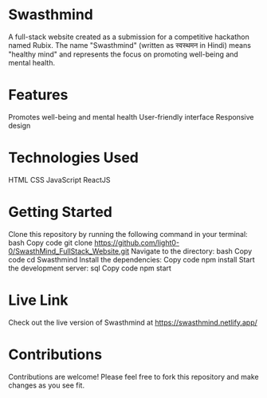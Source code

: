 # Swasthmind
A full-stack website created as a submission for a competitive hackathon named Rubix. The name "Swasthmind" (written as स्वस्थमन in Hindi) means "healthy mind" and represents the focus on promoting well-being and mental health.

# Features
Promotes well-being and mental health
User-friendly interface
Responsive design
# Technologies Used
HTML
CSS
JavaScript
ReactJS
# Getting Started
Clone this repository by running the following command in your terminal:
bash
Copy code
git clone https://github.com/light0-0/SwasthMind_FullStack_Website.git
Navigate to the directory:
bash
Copy code
cd Swasthmind
Install the dependencies:
Copy code
npm install
Start the development server:
sql
Copy code
npm start
# Live Link
Check out the live version of Swasthmind at https://swasthmind.netlify.app/

# Contributions
Contributions are welcome! Please feel free to fork this repository and make changes as you see fit.
